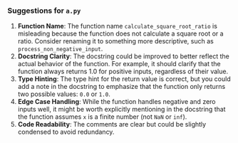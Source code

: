 ### Suggestions for `a.py`

1. **Function Name**: The function name `calculate_square_root_ratio` is misleading because the function does not calculate a square root or a ratio. Consider renaming it to something more descriptive, such as `process_non_negative_input`.
2. **Docstring Clarity**: The docstring could be improved to better reflect the actual behavior of the function. For example, it should clarify that the function always returns 1.0 for positive inputs, regardless of their value.
3. **Type Hinting**: The type hint for the return value is correct, but you could add a note in the docstring to emphasize that the function only returns two possible values: `0.0` or `1.0`.
4. **Edge Case Handling**: While the function handles negative and zero inputs well, it might be worth explicitly mentioning in the docstring that the function assumes `x` is a finite number (not `NaN` or `inf`).
5. **Code Readability**: The comments are clear but could be slightly condensed to avoid redundancy.

